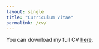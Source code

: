 ```yaml
---
layout: single
title: "Curriculum Vitae"
permalink: /cv/
---
```


You can download my full CV [here](/assets/files/resume.pdf).
